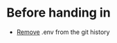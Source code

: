 # Before handing in

- [Remove](https://stackoverflow.com/a/52643437/13279557) .env from the git history
